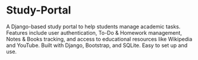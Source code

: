 # Study-Portal
A Django-based study portal to help students manage academic tasks. Features include user authentication, To-Do &amp; Homework management, Notes &amp; Books tracking, and access to educational resources like Wikipedia and YouTube. Built with Django, Bootstrap, and SQLite. Easy to set up and use.
